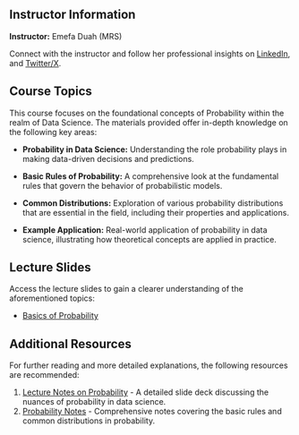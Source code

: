 ## Instructor Information
**Instructor:** Emefa Duah (MRS)

Connect with the instructor and follow her professional insights on [LinkedIn](https://www.linkedin.com/in/emefaduah/?originalSubdomain=gh), and [Twitter/X](https://twitter.com/EmefaDuah).

## Course Topics
This course focuses on the foundational concepts of Probability within the realm of Data Science. The materials provided offer in-depth knowledge on the following key areas:

- **Probability in Data Science:** Understanding the role probability plays in making data-driven decisions and predictions.
  
- **Basic Rules of Probability:** A comprehensive look at the fundamental rules that govern the behavior of probabilistic models.
  
- **Common Distributions:** Exploration of various probability distributions that are essential in the field, including their properties and applications.
  
- **Example Application:** Real-world application of probability in data science, illustrating how theoretical concepts are applied in practice.

## Lecture Slides
Access the lecture slides to gain a clearer understanding of the aforementioned topics:
- [Basics of Probability](https://docs.google.com/presentation/d/14M30ZeB8fSwRNLes7CNiyOhI5FWw5Xz4/edit?usp=sharing&ouid=114585278349974123873&rtpof=true&sd=true)

## Additional Resources
For further reading and more detailed explanations, the following resources are recommended:
1. [Lecture Notes on Probability](https://www.datasciencecourse.org/slides/15388_S22_Lecture_16_probability.pdf) - A detailed slide deck discussing the nuances of probability in data science.
2. [Probability Notes](http://www.datasciencecourse.org/notes/probability/) - Comprehensive notes covering the basic rules and common distributions in probability.
